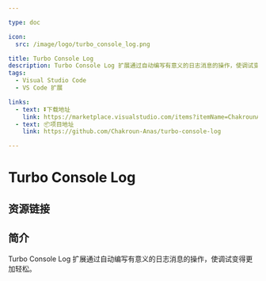 ```yaml
---

type: doc

icon:
  src: /image/logo/turbo_console_log.png

title: Turbo Console Log
description: Turbo Console Log 扩展通过自动编写有意义的日志消息的操作，使调试变得更加轻松。
tags:
  - Visual Studio Code
  - VS Code 扩展

links:
  - text: ⏬下载地址
    link: https://marketplace.visualstudio.com/items?itemName=ChakrounAnas.turbo-console-log
  - text: 📦项目地址
    link: https://github.com/Chakroun-Anas/turbo-console-log

---
```


<ShowLogo />

# Turbo Console Log

<ShowTags />

<ShowBreadcrumb />

## 资源链接

<ShowLinks />

## 简介

Turbo Console Log 扩展通过自动编写有意义的日志消息的操作，使调试变得更加轻松。
